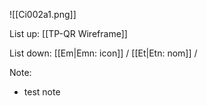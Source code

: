 ![[Ci002a1.png]]

List up:
[[TP-QR Wireframe]]

List down:
[[Em|Emn: icon]] / [[Et|Etn: nom]] /

Note:
- test note